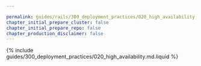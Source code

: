 ```yaml
---

permalink: guides/rails/300_deployment_practices/020_high_availability.html
chapter_initial_prepare_cluster: false
chapter_initial_prepare_repo: false
chapter_production_disclaimer: false
---
```


{% include guides/300_deployment_practices/020_high_availability.md.liquid %}
